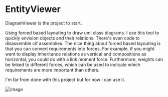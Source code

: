 # EntityViewer

DiagramViewer is the project to start.

Using forced based layouting to draw uml class diagrams. I use this tool to quickly envision objects and their relations. There's even code to disassemble c# assemblies.
The nice thing about forced based layouting is that you can convert requirements into forces. For example, if you might want to display inheritance relations as vertical and compositions as horizontal, you could do with a link moment force. Furthermore, weights can be linked to different forces, which can be used to indicate which requirements are more important than others.

I'm far from done with this project but for now i can use it.

![image](https://github.com/rvandaal/EntityViewer/assets/8653718/716b24f3-f6dc-443e-a2fa-3bad0901f779)

